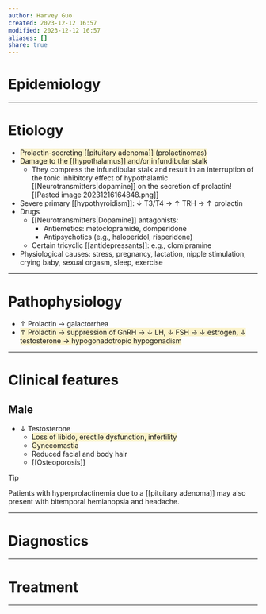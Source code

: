 ```yaml
---
author: Harvey Guo
created: 2023-12-12 16:57
modified: 2023-12-12 16:57
aliases: []
share: true
---
```

# Epidemiology


---
# Etiology
- <span style="background:rgba(240, 200, 0, 0.2)">Prolactin-secreting [[pituitary adenoma]] (prolactinomas) </span>
- <span style="background:rgba(240, 200, 0, 0.2)">Damage to the [[hypothalamus]] and/or infundibular stalk</span>
	- They compress the infundibular stalk and result in an interruption of the tonic inhibitory effect of hypothalamic [[Neurotransmitters|dopamine]] on the secretion of prolactin![[Pasted image 20231216164848.png]]
- Severe primary [[hypothyroidism]]: ↓ T3/T4 → ↑ TRH → ↑ prolactin
- Drugs
	- [[Neurotransmitters|Dopamine]] antagonists: 
		- Antiemetics: metoclopramide, domperidone 
		- Antipsychotics (e.g., haloperidol, risperidone)
	- Certain tricyclic [[antidepressants]]: e.g., clomipramine
- Physiological causes: stress, pregnancy, lactation, nipple stimulation, crying baby, sexual orgasm, sleep, exercise

---
# Pathophysiology
- ↑ Prolactin → galactorrhea
- <span style="background:rgba(240, 200, 0, 0.2)">↑ Prolactin → suppression of GnRH → ↓ LH, ↓ FSH → ↓ estrogen, ↓ testosterone → hypogonadotropic hypogonadism</span>

---
# Clinical features
## Male
- ↓ Testosterone
	- <span style="background:rgba(240, 200, 0, 0.2)">Loss of libido, erectile dysfunction, infertility</span>
	- <span style="background:rgba(240, 200, 0, 0.2)">Gynecomastia</span> 
	- Reduced facial and body hair
	- [[Osteoporosis]]

>[!tip] 
>Patients with hyperprolactinemia due to a [[pituitary adenoma]] may also present with bitemporal hemianopsia and headache.

---
# Diagnostics


---
# Treatment


---
